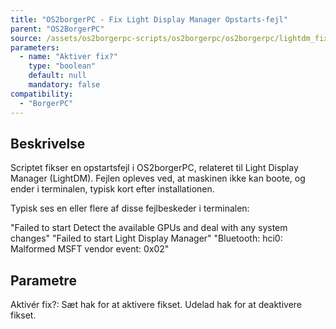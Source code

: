 ```yaml
---
title: "OS2borgerPC - Fix Light Display Manager Opstarts-fejl"
parent: "OS2BorgerPC"
source: /assets/os2borgerpc-scripts/os2borgerpc/os2borgerpc/lightdm_fix_boot_error.sh
parameters:
  - name: "Aktiver fix?"
    type: "boolean"
    default: null
    mandatory: false
compatibility:
  - "BorgerPC"
---
```


## Beskrivelse
Scriptet fikser en opstartsfejl i OS2borgerPC, relateret til Light Display Manager (LightDM).
Fejlen opleves ved, at maskinen ikke kan boote, og ender i terminalen, typisk kort efter installationen.

Typisk ses en eller flere af disse fejlbeskeder i terminalen:

"Failed to start Detect the available GPUs and deal with any system changes"
"Failed to start Light Display Manager"
"Bluetooth: hci0: Malformed MSFT vendor event: 0x02" 

## Parametre
  Aktivér fix?: 
    Sæt hak for at aktivere fikset.
    Udelad hak for at deaktivere fikset.
